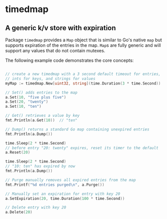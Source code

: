 # timedmap
## A generic k/v store with expiration

Package `timedmap` provides a `Map` object that is similar to Go's
native `map` but supports expiration of the entries in the map.
`Map`s are fully generic and will support any values that do not contain
mutexes.

The following example code demonstrates the core concepts:

```go

// create a new timedmap with a 3 second default timeout for entries,
// ints for keys, and strings for values
myMap := timedmap.New[uint32, string](time.Duration(3 * time.Second))

// Set() adds entries to the map
a.Set(10, "five plus five") 
a.Set(20, "twenty")
a.Set(10, "ten")

// Get() retrieves a value by key
fmt.Println(a.Get(10))  // "ten"

// Dump() returns a standard Go map containing unexpired entries
fmt.Println(a.Dump())

time.Sleep(2 * time.Second)
// before entry "20: twenty" expires, reset its timer to the default
a.Reset(20)

time.Sleep(2 * time.Second)
// "10: ten" has expired by now
fmt.Println(a.Dump())

// Purge manually removes all expired entries from the map
fmt.Printf("%d entries purged\n", a.Purge())

// Manually set an expiration for entry with key 20
a.SetExpiration(20, time.Duration(100 * time.Second))

// Delete entry with key 20
a.Delete(20)
```
